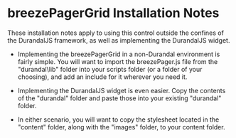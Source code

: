 ﻿breezePagerGrid Installation Notes
==================================

These installation notes apply to using this control outside the confines of the DurandalJS framework, as well as implementing the DurandalJS widget.

   
* Implementing the breezePagerGrid in a non-Durandal environment is fairly simple.  You will want to import the breezePager.js file from the "durandal\lib" folder into your scripts folder (or a folder of your choosing), and add an include for it wherever you need it.

* Implementing the DurandalJS widget is even easier.  Copy the contents of the "durandal" folder and paste those into your existing "durandal" folder.

* In either scenario, you will want to copy the stylesheet located in the "content" folder, along with the "images" folder, to your content folder.